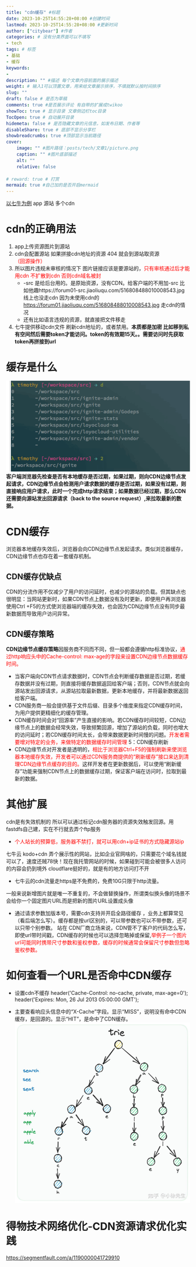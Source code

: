 ```yaml
---
title: "cdn缓存" #标题
date: 2023-10-25T14:55:28+08:00 #创建时间
lastmod: 2023-10-25T14:55:28+08:00 #更新时间
author: ["citybear"] #作者
categories: # 没有分类界面可以不填写
- tech
tags: # 标签
- 基础
- 缓存
keywords: 
- 
description: "" #描述 每个文章内容前面的展示描述
weight: # 输入1可以顶置文章，用来给文章展示排序，不填就默认按时间排序
slug: ""
draft: false # 是否为草稿
comments: true #是否展示评论 有自带的扩展成twikoo
showToc: true # 显示目录 文章侧边栏toc目录
TocOpen: true # 自动展开目录
hidemeta: false # 是否隐藏文章的元信息，如发布日期、作者等
disableShare: true # 底部不显示分享栏
showbreadcrumbs: true #顶部显示当前路径
cover:
    image: "" #图片路径：posts/tech/文章1/picture.png
    caption: "" #图片底部描述
    alt: ""
    relative: false

# reward: true # 打赏
mermaid: true #自己加的是否开启mermaid
---
```


[以七牛为例](https://www.bilibili.com/video/BV1nY411m7Ap)
app  源站 多个cdn

# cdn的正确用法
1. app上传资源图片到源站
2. cdn会配置源站  如果拼接cdn地址的资源 404 就会到源站取资源 <font color="red">（回源操作）</font>
3. 所以图片违规未审核的情况下 图片链接应该是要源站的，<font color="red">只有审核通过后才能用cdn 不扩散到cdn  否则cdn域名被封</font>
   - -src 是给后台用的。是原始资源，没有CDN。给客户端的不用加-src
  比如他趣https://forum01-src.jiaoliuqu.com/516808488010008543.jpg 线上也没走cdn 因为未使用cdn的
  https://forum01.jiaoliuqu.com/516808488010008543.jpg 走cdn的情况
   - 还有比如语言违规的资源，就直接把文件移走
4. 七牛提供移动cdn文件 刷新cdn地址的，或者禁用。**本质都是加密 比如移到私有空间然后需要token才能访问。token的有效期15天。。需要访问时先获取token再拼接到url**


# 缓存是什么
![Alt text](image.png)
**客户端浏览器先检查是否有本地缓存是否过期，如果过期，则向CDN边缘节点发起请求，CDN边缘节点会检测用户请求数据的缓存是否过期，如果没有过期，则直接响应用户请求，此时一个完成http请求结束；如果数据已经过期，那么CDN还需要向源站发出回源请求（back to the source request）,来拉取最新的数据。**

# CDN缓存
浏览器本地缓存失效后，浏览器会向CDN边缘节点发起请求。类似浏览器缓存，CDN边缘节点也存在着一套缓存机制。
## CDN缓存优缺点
CDN的分流作用不仅减少了用户的访问延时，也减少的源站的负载。但其缺点也很明显：当网站更新时，如果CDN节点上数据没有及时更新，即便用户再浏览器使用Ctrl +F5的方式使浏览器端的缓存失效，也会因为CDN边缘节点没有同步最新数据而导致用户访问异常。
## CDN缓存策略
**CDN边缘节点缓存策略**因服务商不同而不同，但一般都会遵循http标准协议，<font color="red">通过http响应头中的Cache-control: max-age的字段来设置CDN边缘节点数据缓存时间。</font>

- 当客户端向CDN节点请求数据时，CDN节点会判断缓存数据是否过期，若缓存数据并没有过期，则直接将缓存数据返回给客户端；否则，CDN节点就会向源站发出回源请求，从源站拉取最新数据，更新本地缓存，并将最新数据返回给客户端。
- CDN服务商一般会提供基于文件后缀、目录多个维度来指定CDN缓存时间，为用户提供更精细化的缓存管理。
- CDN缓存时间会对“回源率”产生直接的影响。若CDN缓存时间较短，CDN边缘节点上的数据会经常失效，导致频繁回源，增加了源站的负载，同时也增大的访问延时；若CDN缓存时间太长，会带来数据更新时间慢的问题。<font color="red">开发者需要增对特定的业务，来做特定的数据缓存时间管理</font>
5：CDN缓存刷新
- CDN边缘节点对开发者是透明的，<font color="red">相比于浏览器Ctrl+F5的强制刷新来使浏览器本地缓存失效，开发者可以通过CDN服务商提供的“刷新缓存”接口来达到清理CDN边缘节点缓存的目的。</font>这样开发者在更新数据后，可以使用“刷新缓存”功能来强制CDN节点上的数据缓存过期，保证客户端在访问时，拉取到最新的数据。

# 其他扩展
cdn是有失效机制的 所以可以通过标记cdn服务器的资源失效触发回源。用fastdfs自己建，实在不行就去弄个ftp服务

- <font color="red">个人站长的预算低，服务器不禁打，就可以用cdn+ip证书的方式隐藏源站ip</font>

七牛云 kodo+cdn 弄个展示性的网站，比如企业官网啥的，只需要花个域名钱就可以了，速度还贼78快！现在我托管网站的时候，如果碰到可能会被很多人访问的内容会扔到境外 cloudflare挺好的，就是有的地方访问打不开

- 七牛云的cdn流量走https是不免费的，免费10G只限于http流量。

一般来说新增图片就是唯一不重复的，不会做替换操作，所谓类似换头像的场景不会给你一个固定图片URL而是把新的图片URL设置成头像

- 通过请求参数加版本号，需要cdn支持并开启全路径缓存 ，业务上都算常见（看后端怎么写）。缓存都是按url区别的，可以带参数也可以不带参数，还可以只带个别参数。
站在 CDN厂商立场来说，CDN管不了客户的代码怎么写，即使url带时间戳，CDN缓存的时候也可以选择忽略掉或保留,<font color="red">举例子一个图片url可能同时携带尺寸参数和鉴权参数，缓存的时候通常会保留尺寸参数但忽略鉴权参数。</font>

# 如何查看一个URL是否命中CDN缓存

- 设置cdn不缓存
header('Cache-Control: no-cache, private, max-age=0');
header('Expires: Mon, 26 Jul 2013 05:00:00 GMT');

- 主要查看响应头信息中的“X-Cache”字段。显示“MISS”，说明没有命中CDN缓存，是回源的。显示“HIT”，是命中了CDN缓存。
![alt text](image1.png)

# 得物技术网络优化-CDN资源请求优化实践

https://segmentfault.com/a/1190000041729910